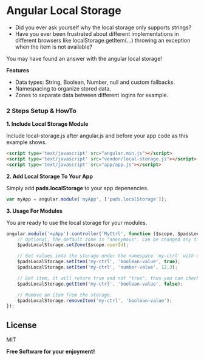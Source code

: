 # Angular Local Storage

- Did you ever ask yourself why the local storage only supports strings?
- Have you ever been frustrated about different implementations in different browsers like localStorage.getItem(...) throwing an exception when the item is not available?

You may have found an answer with the angular local storage!

**Features**
- Data types: String, Boolean, Number, null and custom fallbacks.
- Namespacing to organize stored data.
- Zones to separate data between different logins for example.

### 2 Steps Setup & HowTo

**1. Include Local Storage Module**

Include local-storage.js after angular.js and before your app code as this example shows.

```html
<script type='text/javascript' src="angular.min.js"></script>
<script type='text/javascript' src="vendor/local-storage.js"></script>
<script type='text/javascript' src="app/app.js"></script>
```

**2. Add Local Storage To Your App**

Simply add **pads.localStorage** to your app depenencies.

```js
var myApp = angular.module('myApp', ['pads.localStorage']);
```

**3. Usage For Modules**

You are ready to use the local storage for your modules.

```js
angular.module('myApp').controller('MyCtrl', function ($scope, $padsLocalStorage) {
    // Optional, the default zone is "anonymous". Can be changed any time.
    $padsLocalStorage.setZone($scope.userId);

    // Set values into the storage under the namespace 'my-ctrl' with different variable names.
    $padsLocalStorage.setItem('my-ctrl', 'boolean-value', true);
    $padsLocalStorage.setItem('my-ctrl', 'number-value', 12.3);

    // Get item, it will return true and not "true", thus you can check with === against true.
    $padsLocalStorage.getItem('my-ctrl', 'boolean-value', false);

    // Remove an item from the storage.
    $padsLocalStorage.removeItem('my-ctrl', 'boolean-value');
});
```

License
----

MIT


**Free Software for your enjoyment!**
